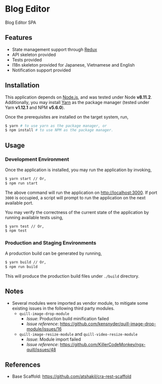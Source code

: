 # Blog Editor

Blog Editor SPA

## Features

- State management support through [Redux](https://redux.js.org/)
- API skeleton provided
- Tests provided
- I18n skeleton provided for Japanese, Vietnamese and English
- Notification support provided

## Installation

This application depends on [Node.js](https://nodejs.org/en/download/), and was
tested under Node **v8.11.2**.
Additionally, you may install [Yarn](https://yarnpkg.com/en/docs/install) as
the package manager (tested under Yarn **v1.12.1** and NPM **v5.6.0**).

Once the prerequisites are installed on the target system, run,

```sh
$ yarn # to use yarn as the package manager, or
$ npm install # to use NPM as the package manager.
```

## Usage

### Development Environment

Once the application is installed, you may run the application by invoking,

```sh
$ yarn start // Or,
$ npm run start 
```

The above command will run the application on
[http://localhost:3000](http://localhost:3000). If port `3000` is occupied,
a script will prompt to run the application on the next available port.

You may verify the correctness of the current state of the application by
running available tests using,

```
$ yarn test // Or,
$ npm test
```

### Production and Staging Environments

A production build can be generated by running,

```sh
$ yarn build // Or,
$ npm run build
```

This will produce the production build files under `./build` directory.

## Notes

- Several modules were imported as vendor module, to mitigate some existing
issues in the following third party modules.
  - `quill-image-drop-module`
    - *Issue*: Production build minification failed
    - *Issue reference*:
      https://github.com/kensnyder/quill-image-drop-module/issues/16
  - `quill-image-resize-module` and `quill-video-resize-module`
    - *Issue*: Module import failed
    - *Issue reference*: https://github.com/KillerCodeMonkey/ngx-quill/issues/48

## References

- Base Scaffold: https://github.com/atshakil/cra-rest-scaffold
